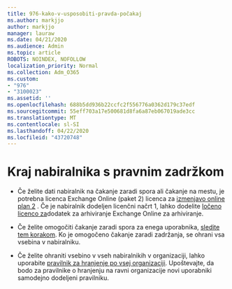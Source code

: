 ```yaml
---
title: 976-kako-v-usposobiti-pravda-počakaj
ms.author: markjjo
author: markjjo
manager: lauraw
ms.date: 04/21/2020
ms.audience: Admin
ms.topic: article
ROBOTS: NOINDEX, NOFOLLOW
localization_priority: Normal
ms.collection: Adm_O365
ms.custom:
- "976"
- "3100023"
ms.assetid: ''
ms.openlocfilehash: 688b5dd936b22ccfc2f556776a0362d179c37edf
ms.sourcegitcommit: 55eff703a17e500681d8fa6a87eb067019ade3cc
ms.translationtype: MT
ms.contentlocale: sl-SI
ms.lasthandoff: 04/22/2020
ms.locfileid: "43720748"
---
```

# <a name="place-a-mailbox-on-legal-hold"></a>Kraj nabiralnika s pravnim zadržkom

- Če želite dati nabiralnik na čakanje zaradi spora ali čakanje na mestu, je potrebna licenca Exchange Online (paket 2) licenca za [izmenjavo online plan 2](https://docs.microsoft.com/office365/servicedescriptions/office-365-platform-service-description/office-365-plan-options) . Če je nabiralnik dodeljen licenčni načrt 1, lahko dodelite [ločeno licenco za](https://docs.microsoft.com/office365/servicedescriptions/exchange-online-archiving-service-description)dodatek za arhiviranje Exchange Online za arhiviranje.

- Če želite omogočiti čakanje zaradi spora za enega uporabnika, [sledite tem korakom](https://docs.microsoft.com/office365/securitycompliance/create-a-litigation-hold). Ko je omogočeno čakanje zaradi zadržanja, se ohrani vsa vsebina v nabiralniku.

- Če želite ohraniti vsebino v vseh nabiralnikih v organizaciji, lahko uporabite [pravilnik za hranjenje po vsej organizaciji](https://docs.microsoft.com/microsoft-365/compliance/retention-policies#applying-a-retention-policy-to-an-entire-organization-or-specific-locations). Upoštevajte, da bodo za pravilnike o hranjenju na ravni organizacije novi uporabniki samodejno dodeljeni pravilniku.
